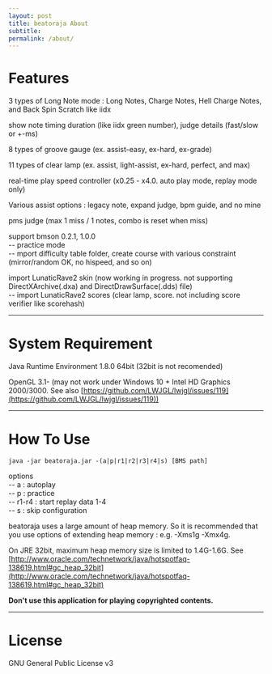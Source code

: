 ```yaml
---
layout: post
title: beatoraja About
subtitle: 
permalink: /about/
---
```


# Features
3 types of Long Note mode : Long Notes, Charge Notes, Hell Charge Notes, and Back Spin Scratch like iidx

show note timing duration (like iidx green number), judge details (fast/slow or +-ms)

8 types of groove gauge (ex. assist-easy, ex-hard, ex-grade)

11 types of clear lamp (ex. assist, light-assist, ex-hard, perfect, and max)

real-time play speed controller (x0.25 - x4.0. auto play mode, replay mode only)

Various assist options : legacy note, expand judge, bpm guide, and no mine

pms judge (max 1 miss / 1 notes, combo is reset when miss)

support bmson 0.2.1, 1.0.0  
-- practice mode  
-- mport difficulty table folder, create course with various constraint (mirror/random OK, no hispeed, and so on)

import LunaticRave2 skin (now working in progress. not supporting DirectXArchive(.dxa) and DirectDrawSurface(.dds) file)  
-- import LunaticRave2 scores (clear lamp, score. not including score verifier like scorehash)

***

# System Requirement
Java Runtime Environment 1.8.0 64bit (32bit is not recomended)

OpenGL 3.1- (may not work under Windows 10 + Intel HD Graphics 2000/3000. See also [https://github.com/LWJGL/lwjgl/issues/119](https://github.com/LWJGL/lwjgl/issues/119))

***

# How To Use
`java -jar beatoraja.jar -(a|p|r1|r2|r3|r4|s) [BMS path]`

options  
-- a : autoplay  
-- p : practice  
-- r1-r4 : start replay data 1-4  
-- s : skip configuration

beatoraja uses a large amount of heap memory. So it is recommended that you use options of extending heap memory : e.g. -Xms1g -Xmx4g.

On JRE 32bit, maximum heap memory size is limited to 1.4G-1.6G. See [http://www.oracle.com/technetwork/java/hotspotfaq-138619.html#gc_heap_32bit](http://www.oracle.com/technetwork/java/hotspotfaq-138619.html#gc_heap_32bit)

**Don't use this application for playing copyrighted contents.**

***

# License
GNU General Public License v3
